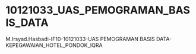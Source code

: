 # 10121033_UAS_PEMOGRAMAN_BASIS_DATA
M.Irsyad.Hasbadi-IF10-10121033-UAS PEMOGRAMAN BASIS DATA- KEPEGAWAIAN_HOTEL_PONDOK_IQRA
